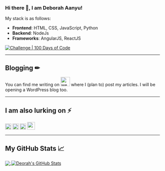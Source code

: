 ### Hi there 👋, I am Deborah Aanyu!

My stack is as follows:
* **Frontend**: HTML, CSS, JavaScript, Python
* **Backend**: NodeJs
* **Frameworks**: AngularJS, ReactJS

[![Challenge | 100 Days of Code](https://img.shields.io/static/v1?label=Challenge&labelColor=384357&message=100%20Days%20of%20Code&color=00b4ee&style=for-the-badge&link=https://www.100daysofcode.com)](https://www.100daysofcode.com)

---

## Blogging  &#x270f;
You can find me writing on  [<img src='https://cdn.jsdelivr.net/npm/simple-icons@3.0.1/icons/dev-dot-to.svg' alt='website' height='30'>](https://dev.to/catalinmpit)  where I (plan to) post my articles. I will be opening a WordPress blog too.

---

## I am also lurking on ⚡
[<img src='https://cdn.jsdelivr.net/npm/simple-icons@3.0.1/icons/linkedin.svg' alt='linkedin' height='20'>](www.linkedin.com/in/deborahaanyu) [<img src='https://cdn.jsdelivr.net/npm/simple-icons@3.0.1/icons/instagram.svg' alt='instagram' height='20'>](https://www.instagram.com/_de_bb.ie/) [<img src='https://cdn.jsdelivr.net/npm/simple-icons@3.0.1/icons/twitter.svg' alt='twitter' height='20'>](https://twitter.com/deborah_aanyu) [<img src='https://cdn.jsdelivr.net/npm/simple-icons@3.0.1/icons/dev-dot-to.svg' alt='website' height='25'>](https://dev.to/deborahtrez)

---

## My GitHub Stats &#x1f4c8;

<a href="https://github.com/deborahtrez/deborahtrez">
  <img align="center" src="https://github-readme-stats.vercel.app/api/top-langs/?username=deborahtrez&hide=java,html&title_color=ffffff&text_color=c9cacc&icon_color=2bbc8a&bg_color=1d1f21" />
</a>
<a href="https://github.com/deborahtrez/deborahtrez">
  <img align="center" src="https://github-readme-stats.vercel.app/api?username=deborahtrez&show_icons=true&line_height=27&count_private=true&title_color=ffffff&text_color=c9cacc&icon_color=2bbc8a&bg_color=1d1f21" alt="Deorah's GitHub Stats" />
</a>

<!--
**deborahtrez/deborahtrez** is a ✨ _special_ ✨ repository because its `README.md` (this file) appears on your GitHub profile.

Here are some ideas to get you started:

- 🔭 I’m currently working on ...
- 🌱 I’m currently learning ...
- 👯 I’m looking to collaborate on ...
- 🤔 I’m looking for help with ...
- 💬 Ask me about ...
- 📫 How to reach me: ...
- 😄 Pronouns: ...
- ⚡ Fun fact: ...
-->
